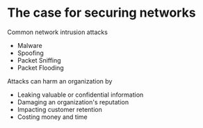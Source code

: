 # The case for securing networks

Common network intrusion attacks
- Malware
- Spoofing
- Packet Sniffing
- Packet Flooding

Attacks can harm an organization by
- Leaking valuable or confidential information
- Damaging an organization's reputation
- Impacting customer retention
- Costing  money and time



  
